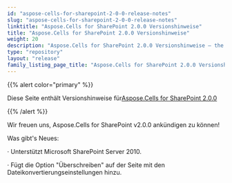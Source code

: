 ```yaml
---
id: "aspose-cells-for-sharepoint-2-0-0-release-notes"
slug: "aspose-cells-for-sharepoint-2-0-0-release-notes"
linktitle: "Aspose.Cells for SharePoint 2.0.0 Versionshinweise"
title: "Aspose.Cells for SharePoint 2.0.0 Versionshinweise"
weight: 20
description: "Aspose.Cells for SharePoint 2.0.0 Versionshinweise – the latest updates and fixes."
type: "repository"
layout: "release"
family_listing_page_title: "Aspose.Cells for SharePoint 2.0.0 Versionshinweise"
---
```

{{% alert color="primary" %}} 

 Diese Seite enthält Versionshinweise für[Aspose.Cells for SharePoint 2.0.0](https://releases.aspose.com/cells/sharepoint/new-releases/aspose.cells-for-sharepoint-2.0.0/)

{{% /alert %}} 

 Wir freuen uns, Aspose.Cells for SharePoint v2.0.0 ankündigen zu können!

 Was gibt's Neues:

 · Unterstützt Microsoft SharePoint Server 2010.

 · Fügt die Option "Überschreiben" auf der Seite mit den Dateikonvertierungseinstellungen hinzu.
